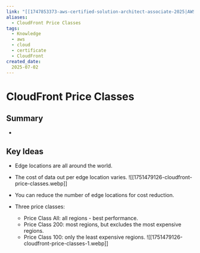 ```yaml
---
link: "[[1747853373-aws-certified-solution-architect-associate-2025|AWS Certified Solution Architect Associate 2025]]"
aliases: 
  - CloudFront Price Classes
tags:
  - Knowledge
  - aws
  - cloud
  - certificate
  - CloudFront
created_date:
  2025-07-02
---
```

# CloudFront Price Classes
## Summary
- 




## Key Ideas
- Edge locations are all around the world.
- The cost of data out per edge location varies.
![[1751479126-cloudfront-price-classes.webp]]

- You can reduce the number of edge locations for cost reduction.
- Three price classes:
  - Price Class All: all regions - best performance.
  - Price Class 200: most regions, but excludes the most expensive regions.
  - Price Class 100: only the least expensive regions.
![[1751479126-cloudfront-price-classes-1.webp]]


